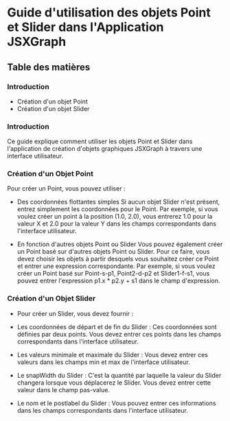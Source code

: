 # Guide d'utilisation des objets Point et Slider dans l'Application JSXGraph
## Table des matières
### Introduction
* Création d'un objet Point
* Création d'un objet Slider

### Introduction
Ce guide explique comment utiliser les objets Point et Slider dans l'application de création d'objets graphiques JSXGraph à travers une interface utilisateur.

### Création d'un Objet Point
Pour créer un Point, vous pouvez utiliser :

* Des coordonnées flottantes simples
Si aucun objet Slider n'est présent, entrez simplement les coordonnées pour le Point. Par exemple, si vous voulez créer un point à la position (1.0, 2.0), vous entrerez 1.0 pour la valeur X et 2.0 pour la valeur Y dans les champs correspondants dans l'interface utilisateur.

* En fonction d'autres objets Point ou Slider
Vous pouvez également créer un Point basé sur d'autres objets Point ou Slider. Pour ce faire, vous devez choisir les objets à partir desquels vous souhaitez créer ce Point et entrer une expression correspondante. Par exemple, si vous voulez créer un Point basé sur Point-s-p1, Point2-d-p2 et Slider1-f-s1, vous pouvez entrer l'expression p1.x * p2.y + s1 dans le champ d'expression.

### Création d'un Objet Slider

* Pour créer un Slider, vous devez fournir :

- Les coordonnées de départ et de fin du Slider : Ces coordonnées sont définies par deux points. Vous devez entrer ces points dans les champs correspondants dans l'interface utilisateur.

- Les valeurs minimale et maximale du Slider : Vous devez entrer ces valeurs dans les champs min et max de l'interface utilisateur.

- Le snapWidth du Slider : C'est la quantité par laquelle la valeur du Slider changera lorsque vous déplacerez le Slider. Vous devez entrer cette valeur dans le champ pas-value.

- Le nom et le postlabel du Slider : Vous pouvez entrer ces informations dans les champs correspondants dans l'interface utilisateur.